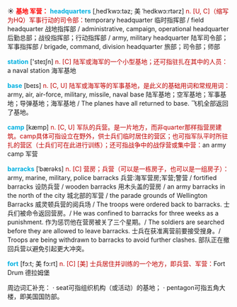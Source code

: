 ☀ <font color="red">**基地 军营：**</font>
<font color="sky blue">**headquarters**</font> [ˌhedˈkwɔ:təz; 美 ˈhedkwɔ:rtərz]
<font color="#c00000">n. [U, C]（缩写为HQ）军事行动的司令部：</font>temporary headquarter 临时指挥部 / field headquarter 战地指挥部 / administrative, campaign, operational headquarter 后勤总部；战役指挥部；行动指挥部 / army, military headquarter 陆军司令部；军事指挥部 / brigade, command, division headquarter 旅部；司令部；师部 

<font color="sky blue">**station**</font> ['steɪʃn] 
<font color="#c00000">n. [C] 陆军或海军的一个小型基地；还可指驻扎在其中的人员：</font>a naval station 海军基地

<font color="sky blue">**base**</font> [beɪs] 
<font color="#c00000">n. [C, U] 陆军或海军等的军事基地，是此义的基础用词和常规用词：</font>army, air, air-force, military, missile, naval base 陆军基地；空军基地；军事基地；导弹基地；海军基地 / The planes have all returned to base. 飞机全部返回了基地。

<font color="sky blue">**camp**</font> [kæmp] 
<font color="#c00000">n. [C, U] 军队的兵营。是一片地方，而非quarter那样指营房建筑。camp具体可指设立在野外，供士兵们临时居住的营区；也可指军队平时所驻扎的营区（士兵们可在此进行训练）；还可指战争中的战俘营或集中营：</font>an army camp 军营

<font color="sky blue">**barracks**</font> [ˈbærəks]
<font color="#c00000">n. [C] 营房；兵营（可以是一栋房子，也可以是一组房子）：</font>army, marine, military, police barracks 兵营∶海军营房;军营;警营 / fortified barracks 设防兵营 / wooden barracks 用木头盖的营房 / an army barracks in the north of the city 城北部的军营 / the parade grounds of Wellington Barracks 威灵顿兵营的阅兵场 / The troops were ordered back to barracks. 士兵们被命令返回营房。/ He was confined to barracks for three weeks as a punishment. 作为惩罚他在营房被关了三个星期。/ The soldiers are searched before they are allowed to leave barracks. 士兵在获准离营前要接受搜身。/ Troops are being withdrawn to barracks to avoid further clashes. 部队正在撤回兵营以避免引起更大冲突。
          
<font color="sky blue">**fort**</font> [fɔ:t; 美 fɔ:rt]
<font color="#c00000">n. [C] [美] 士兵居住并训练的一个地方，即兵营、军营：</font>Fort Drum 德拉姆堡

周边词汇补充：
· seat可指组织机构（或活动）的基地；
· pentagon可指五角大楼，即美国国防部。